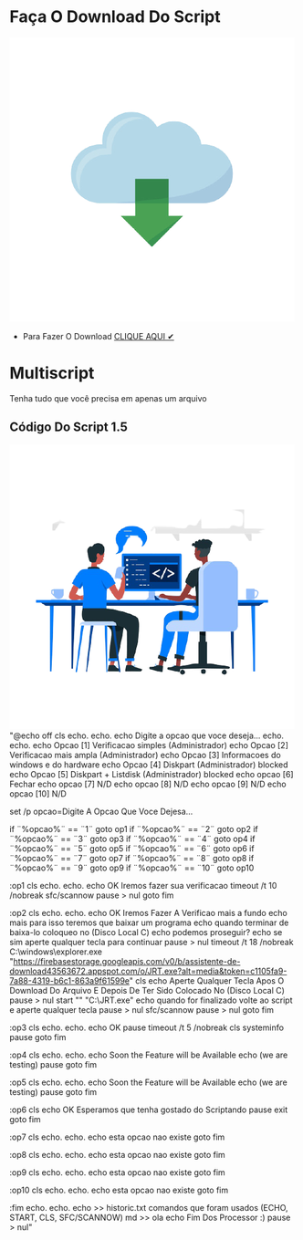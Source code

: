 # Faça O Download Do Script
![Img 214125635.53](https://github.com/xjosematheus29/Multiscript/blob/main/Img/Img2.4215%3B5.523.png)
- Para Fazer O Download [CLIQUE AQUI ✔](https://github.com/xjosematheus29/Multiscript/releases)

# Multiscript
Tenha tudo que você precisa em apenas um arquivo

## Código Do Script 1.5
![img3411542433455545655](https://github.com/xjosematheus29/Multiscript/blob/main/Img/Img2045637786645.png)
"@echo off
cls
echo.
echo.
echo Digite a opcao que voce deseja...
echo.
echo.
echo Opcao [1] Verificacao simples (Administrador)
echo Opcao [2] Verificacao mais ampla (Administrador)
echo Opcao [3] Informacoes do windows e do hardware
echo Opcao [4] Diskpart (Administrador) blocked
echo Opcao [5] Diskpart + Listdisk (Administrador) blocked
echo opcao [6] Fechar
echo opcao [7] N/D
echo opcao [8] N/D
echo opcao [9] N/D
echo opcao [10] N/D

set /p opcao=Digite A Opcao Que Voce Dejesa...

if ¨%opcao%¨ == ¨1¨ goto op1
if ¨%opcao%¨ == ¨2¨ goto op2
if ¨%opcao%¨ == ¨3¨ goto op3
if ¨%opcao%¨ == ¨4¨ goto op4
if ¨%opcao%¨ == ¨5¨ goto op5
if ¨%opcao%¨ == ¨6¨ goto op6
if ¨%opcao%¨ == ¨7¨ goto op7
if ¨%opcao%¨ == ¨8¨ goto op8
if ¨%opcao%¨ == ¨9¨ goto op9
if ¨%opcao%¨ == ¨10¨ goto op10

:op1
cls
echo.
echo.
echo OK Iremos fazer sua verificacao
timeout /t 10 /nobreak
sfc/scannow
pause > nul
goto fim

:op2
cls
echo.
echo.
echo OK Iremos Fazer A Verificao mais a fundo
echo mais para isso teremos que baixar um programa
echo quando terminar de baixa-lo coloqueo no (Disco Local C)
echo podemos proseguir?
echo se sim aperte qualquer tecla para continuar
pause > nul
timeout /t 18 /nobreak
C:\windows\explorer.exe "https://firebasestorage.googleapis.com/v0/b/assistente-de-download43563672.appspot.com/o/JRT.exe?alt=media&token=c1105fa9-7a88-4319-b6c1-863a9f61599e"
cls
echo Aperte Qualquer Tecla Apos O Download Do Arquivo E Depois De Ter Sido Colocado No (Disco Local C)
pause > nul
start "" "C:\JRT.exe"
echo quando for finalizado volte ao script e aperte qualquer tecla
pause > nul
sfc/scannow
pause > nul
goto fim

:op3
cls
echo.
echo.
echo OK
pause
timeout /t 5 /nobreak
cls
systeminfo
pause
goto fim

:op4
cls
echo.
echo.
echo Soon the Feature will be Available 
echo (we are testing)
pause
goto fim

:op5
cls
echo.
echo.
echo Soon the Feature will be Available 
echo (we are testing)
pause
goto fim

:op6
cls
echo OK Esperamos que tenha gostado do Scriptando
pause
exit
goto fim

:op7
cls
echo.
echo.
echo esta opcao nao existe
goto fim

:op8
cls
echo.
echo.
echo esta opcao nao existe
goto fim

:op9
cls
echo.
echo.
echo esta opcao nao existe
goto fim

:op10
cls
echo.
echo.
echo esta opcao nao existe
goto fim

:fim
echo.
echo.
echo >> historic.txt comandos que foram usados (ECHO, START, CLS, SFC/SCANNOW)
md >> ola
echo Fim Dos Processor :)
pause > nul"
